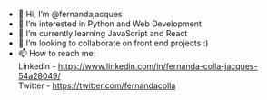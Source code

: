 - 👋 Hi, I’m @fernandajacques
- 👀 I’m interested in Python and Web Development
- 🌱 I’m currently learning JavaScript and React
- 💞️ I’m looking to collaborate on front end projects :)
- 📫 How to reach me: <br>
Linkedin - https://www.linkedin.com/in/fernanda-colla-jacques-54a28049/ <br>
Twitter - https://twitter.com/fernandacolla
